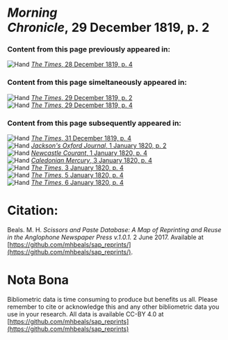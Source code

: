 # *Morning Chronicle*, 29 December 1819, p. 2  
  
### Content from this page previously appeared in:  
![Hand](http://scissorsandpaste.net/wp-content/uploads/2017/06/smallhandpointer.png) [*The Times*, 28 December 1819, p. 4](https://mhbeals.github.io/sap_html/The-Times/The-Times-28-December-1819-p-4)  
  
### Content from this page simeltaneously appeared in:  
![Hand](http://scissorsandpaste.net/wp-content/uploads/2017/06/smallhandpointer.png) [*The Times*, 29 December 1819, p. 2](https://mhbeals.github.io/sap_html/The-Times/The-Times-29-December-1819-p-2)  
![Hand](http://scissorsandpaste.net/wp-content/uploads/2017/06/smallhandpointer.png) [*The Times*, 29 December 1819, p. 4](https://mhbeals.github.io/sap_html/The-Times/The-Times-29-December-1819-p-4)  
  
### Content from this page subsequently appeared in:  
![Hand](http://scissorsandpaste.net/wp-content/uploads/2017/06/smallhandpointer.png) [*The Times*, 31 December 1819, p. 4](https://mhbeals.github.io/sap_html/The-Times/The-Times-31-December-1819-p-4)  
![Hand](http://scissorsandpaste.net/wp-content/uploads/2017/06/smallhandpointer.png) [*Jackson's Oxford Journal*, 1 January 1820, p. 2](https://mhbeals.github.io/sap_html/Jackson's-Oxford-Journal/Jackson's-Oxford-Journal-1-January-1820-p-2)  
![Hand](http://scissorsandpaste.net/wp-content/uploads/2017/06/smallhandpointer.png) [*Newcastle Courant*, 1 January 1820, p. 4](https://mhbeals.github.io/sap_html/Newcastle-Courant/Newcastle-Courant-1-January-1820-p-4)  
![Hand](http://scissorsandpaste.net/wp-content/uploads/2017/06/smallhandpointer.png) [*Caledonian Mercury*, 3 January 1820, p. 4](https://mhbeals.github.io/sap_html/Caledonian-Mercury/Caledonian-Mercury-3-January-1820-p-4)  
![Hand](http://scissorsandpaste.net/wp-content/uploads/2017/06/smallhandpointer.png) [*The Times*, 3 January 1820, p. 4](https://mhbeals.github.io/sap_html/The-Times/The-Times-3-January-1820-p-4)  
![Hand](http://scissorsandpaste.net/wp-content/uploads/2017/06/smallhandpointer.png) [*The Times*, 5 January 1820, p. 4](https://mhbeals.github.io/sap_html/The-Times/The-Times-5-January-1820-p-4)  
![Hand](http://scissorsandpaste.net/wp-content/uploads/2017/06/smallhandpointer.png) [*The Times*, 6 January 1820, p. 4](https://mhbeals.github.io/sap_html/The-Times/The-Times-6-January-1820-p-4)  


# Citation: 

Beals. M. H. *Scissors and Paste Database: A Map of Reprinting and Reuse in the Anglophone Newspaper Press v.1.0.1.* 2 June 2017. Available at [https://github.com/mhbeals/sap_reprints/](https://github.com/mhbeals/sap_reprints/). 

# Nota Bona

Bibliometric data is time consuming to produce but benefits us all. Please remember to cite or acknowledge this and any other bibliometric data you use in your research. All data is available CC-BY 4.0 at [https://github.com/mhbeals/sap_reprints](https://github.com/mhbeals/sap_reprints)